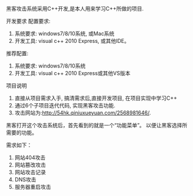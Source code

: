 黑客攻击系统采用C++开发,是本人用来学习C++所做的项目.

开发要求
配置要求: 
1. 系统要求: windows7/8/10系统, 或Mac系统
2. 开发工具: visual c++ 2010 Express, 或其他IDE。

推荐配置:
1. 系统要求: windows7/8/10系统
2. 开发工具: visual c++ 2010 Express或其他VS版本

项目说明
1. 直接从项目需求入手, 搞清需求后,直接开发项目, 在项目实现中学习C++
2. 通过6个子项目迭代代码, 实现黑客攻击功能.
3. 攻击网站为:http://54hk.qiniuxueyuan.com/2568981646/.

黑客打开这个攻击系统后，首先看到的就是一个“功能菜单”。
以便让黑客选择所需要的功能。

需求如下：
1. 网站404攻击
2. 网站篡改攻击
3. 网站攻击记录
4. DNS攻击
5. 服务器重启攻击
